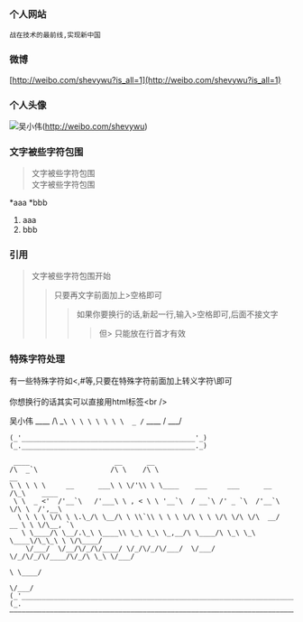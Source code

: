 ### 个人网站
    战在技术的最前线,实现新中国
### 微博
[http://weibo.com/shevywu?is_all=1](http://weibo.com/shevywu?is_all=1)<br />
### 个人头像
![吴小伟](http://tva2.sinaimg.cn/crop.0.0.100.100.180/9eb14a0bjw8evgytj5cu2j202s02st8j.jpg "吴小伟")(http://weibo.com/shevywu) 
  
  
### 文字被些字符包围  
> 文字被些字符包围  
> 文字被些字符包围  
  
*aaa
*bbb

1. aaa
2. bbb
  
### 引用
> 文字被些字符包围开始  
> > 只要再文字前面加上>空格即可  
>  > > 如果你要换行的话,新起一行,输入>空格即可,后面不接文字  
> > > > 但> 只能放在行首才有效  
  
### 特殊字符处理  
有一些特殊字符如<,#等,只要在特殊字符前面加上转义字符\即可<br />  
你想换行的话其实可以直接用html标签\<br /\>  

吴小伟
     ____
    /\  _`\
    \ \ \ \ \
    \ \  _ /`
      ____
    / ___/


    (_'___________________________________________'_)
    (_.___________________________________________._)

     ____                     __      __
    /\  _`\                  /\ \    /\ \                                   __
    \ \ \ \ \     __      ___\ \ \/'\\ \ \____    ___     ___      __      /\_\    ____
     \ \  _ <'  /'__`\   /'___\ \ , < \ \ '__`\  / __`\ /' _ `\  /'__`\    \/\ \  /',__\
      \ \ \ \ \/\ \ \.\_/\ \__/\ \ \\`\\ \ \ \ \/\ \ \ \/\ \/\ \/\  __/  __ \ \ \/\__, `\
       \ \____/\ \__/.\_\ \____\\ \_\ \_\ \_,__/\ \____/\ \_\ \_\ \____\/\_\_\ \ \/\____/
        \/___/  \/__/\/_/\/____/ \/_/\/_/\/___/  \/___/  \/_/\/_/\/____/\/_/\ \_\ \/___/
                                                                           \ \____/
                                                                            \/___/
    (_'_______________________________________________________________________________'_)
    (_.———————————————————————————————————————————————————————————————————————————————._)

